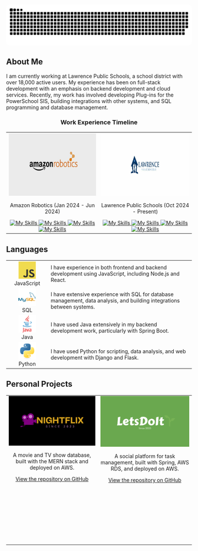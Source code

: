 <picture>
  <source media="(prefers-color-scheme: dark)" srcset="assets/github-user-contribution.svg" />
  <source media="(prefers-color-scheme: light)" srcset="assets/github-user-contribution.svg" />
  <img alt="github-snake" src="assets/github-user-contribution.svg" style="max-width: 100%; height: auto; border-radius: 8px;">
</picture>

## About Me

I am currently working at Lawrence Public Schools, a school district with over 18,000 active users. My experience has been on full-stack development with an emphasis on backend development and cloud services. Recently, my work has involved developing Plug-ins for the PowerSchool SIS, building integrations with other systems, and SQL programming and database management.

<div align="center" style="margin-top: 20px;">

### Work Experience Timeline

<table>
  <tr>
    <td align="center" width="300">
      <img src="assets/Amazon.png" alt="Amazon Robotics" width="300" height="170">
      <p>Amazon Robotics (Jan 2024 - Jun 2024)</p>
      <div align="center">
        <a href="https://skillicons.dev">
          <img src="https://skillicons.dev/icons?i=ubuntu" alt="My Skills" width="24" height="24">
        </a>
        <a href="https://skillicons.dev">
          <img src="https://skillicons.dev/icons?i=java" alt="My Skills" width="24" height="24">
        </a>
        <a href="https://skillicons.dev">
          <img src="https://skillicons.dev/icons?i=nginx" alt="My Skills" width="24" height="24">
        </a>
        <a href="https://skillicons.dev">
          <img src="https://skillicons.dev/icons?i=python" alt="My Skills" width="24" height="24">
        </a>
      </div>
    </td>
    <td align="center" width="300">
      <img src="assets/LPS.png" alt="Lawrence Public Schools" width="300" height="170">
      <p>Lawrence Public Schools (Oct 2024 - Present)</p>
      <div align="center">
        <a href="https://skillicons.dev">
          <img src="https://skillicons.dev/icons?i=html" alt="My Skills" width="24" height="24">
        </a>
        <a href="https://skillicons.dev">
          <img src="https://skillicons.dev/icons?i=mysql" alt="My Skills" width="24" height="24">
        </a>
        <a href="https://skillicons.dev">
          <img src="https://skillicons.dev/icons?i=javascript" alt="My Skills" width="24" height="24">
        </a>
        <a href="https://skillicons.dev">
          <img src="https://skillicons.dev/icons?i=jquery" alt="My Skills" width="24" height="24">
        </a>
      </div>
    </td>
  </tr>
</table>


</div>

## Languages

<table>
  <tr>
    <td align="center" width="100">
      <img src="https://raw.githubusercontent.com/devicons/devicon/master/icons/javascript/javascript-original.svg" width="48" height="48" alt="JavaScript" />
      <br>JavaScript
    </td>
    <td>
      I have experience in both frontend and backend development using JavaScript, including Node.js and React.
    </td>
  </tr>
  <tr>
    <td align="center" width="100">
      <img src="https://raw.githubusercontent.com/devicons/devicon/master/icons/mysql/mysql-original-wordmark.svg" width="48" height="48" alt="SQL" />
      <br>SQL
    </td>
    <td>
      I have extensive experience with SQL for database management, data analysis, and building integrations between systems.
    </td>
  </tr>
  <tr>
    <td align="center" width="100">
      <img src="https://raw.githubusercontent.com/devicons/devicon/master/icons/java/java-original-wordmark.svg" width="48" height="48" alt="Java" />
      <br>Java
    </td>
    <td>
      I have used Java extensively in my backend development work, particularly with Spring Boot.
    </td>
  </tr>
  <tr>
    <td align="center" width="100">
      <img src="https://raw.githubusercontent.com/devicons/devicon/master/icons/python/python-original.svg" width="48" height="48" alt="Python" />
      <br>Python
    </td>
    <td>
      I have used Python for scripting, data analysis, and web development with Django and Flask.
    </td>
  </tr>
</table>

## Personal Projects

<table align="center">
  <tr>
    <td align="center" width="300" style="vertical-align: top; height: 400px;">
      <a href="https://github.com/jsandoval1/Nightflix">
        <img src="assets/NightflixCard.png" width="300" alt="Nightflix">
      </a>
      <p>A movie and TV show database, built with the MERN stack and deployed on AWS.</p>
      <a href="https://github.com/jsandoval1/Nightflix">View the repository on GitHub</a>
    </td>
    <td align="center" width="300" style="vertical-align: top; height: 400px;">
      <a href="https://github.com/jsandoval1/LetsDoItApp">
        <img src="assets/LetsDoItCard.png" width="300" alt="LetsDoItApp">
      </a>
      <p>A social platform for task management, built with Spring, AWS RDS, and deployed on AWS.</p>
      <a href="https://github.com/jsandoval1/LetsDoItApp">View the repository on GitHub</a>
    </td>
  </tr>
</table>

<!-- Snake Gif generator -->
<!--https://github.com/Platane/snk?tab=readme-ov-file-->

